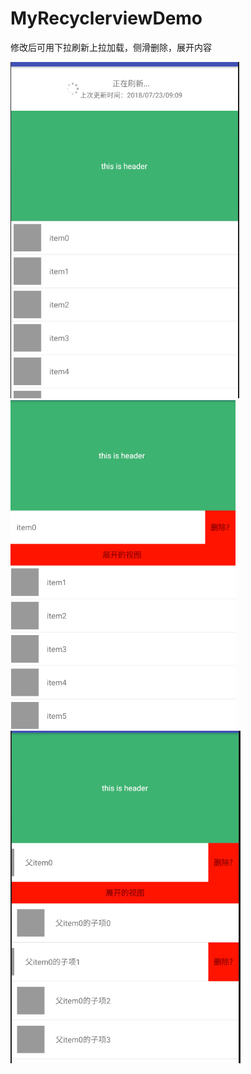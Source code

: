 # MyRecyclerviewDemo
修改后可用下拉刷新上拉加载，侧滑删除，展开内容

![](微信截图_20180723171007.png)
![](微信截图_20180723171047.png)
![](微信截图_20180723171125.png)

